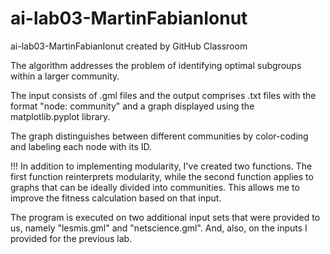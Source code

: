 # ai-lab03-MartinFabianIonut
ai-lab03-MartinFabianIonut created by GitHub Classroom

The algorithm addresses the problem of identifying optimal subgroups within a larger community.

The input consists of .gml files and the output comprises .txt files with the format "node: community" and a graph displayed using the matplotlib.pyplot library.

The graph distinguishes between different communities by color-coding and labeling each node with its ID.

!!! In addition to implementing modularity, I've created two functions. The first function reinterprets modularity, while the second function applies to graphs that can be ideally divided into communities. This allows me to improve the fitness calculation based on that input.

The program is executed on two additional input sets that were provided to us, namely "lesmis.gml" and "netscience.gml". And, also, on the inputs I provided for the previous lab.
